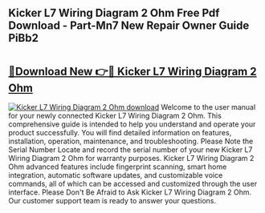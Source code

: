 ## Kicker L7 Wiring Diagram 2 Ohm Free Pdf Download - Part-Mn7 New Repair Owner Guide PiBb2

# <h2><a href="http://dfr5zp.blite.top/?on=Kicker+L7+Wiring+Diagram+2+Ohm">🔗Download New 👉🔴 Kicker L7 Wiring Diagram 2 Ohm</a></h2>

[![Kicker L7 Wiring Diagram 2 Ohm download](https://i.imgur.com/lujVjoI.png)](http://dfr5zp.blite.top/?on=Kicker+L7+Wiring+Diagram+2+Ohm)
Welcome to the user manual for your newly connected Kicker L7 Wiring Diagram 2 Ohm. This comprehensive guide is intended to help you understand and operate your product successfully. You will find detailed information on features, installation, operation, maintenance, and troubleshooting. Please Note the Serial Number Locate and record the serial number of your new Kicker L7 Wiring Diagram 2 Ohm for warranty purposes. Kicker L7 Wiring Diagram 2 Ohm advanced features include fingerprint scanning, smart home integration, automatic software updates, and customizable voice commands, all of which can be accessed and customized through the user interface. Please Don't Be Afraid to Ask Kicker L7 Wiring Diagram 2 Ohm. Our customer support team is ready to answer your questions.
